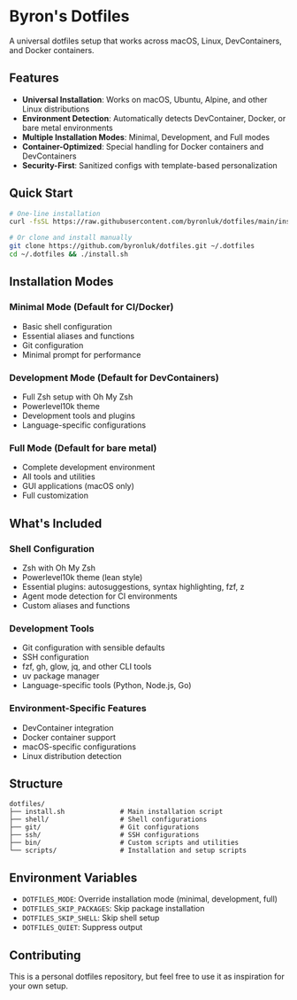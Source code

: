 # Byron's Dotfiles

A universal dotfiles setup that works across macOS, Linux, DevContainers, and Docker containers.

## Features

- **Universal Installation**: Works on macOS, Ubuntu, Alpine, and other Linux distributions
- **Environment Detection**: Automatically detects DevContainer, Docker, or bare metal environments
- **Multiple Installation Modes**: Minimal, Development, and Full modes
- **Container-Optimized**: Special handling for Docker containers and DevContainers
- **Security-First**: Sanitized configs with template-based personalization

## Quick Start

```bash
# One-line installation
curl -fsSL https://raw.githubusercontent.com/byronluk/dotfiles/main/install.sh | bash

# Or clone and install manually
git clone https://github.com/byronluk/dotfiles.git ~/.dotfiles
cd ~/.dotfiles && ./install.sh
```

## Installation Modes

### Minimal Mode (Default for CI/Docker)
- Basic shell configuration
- Essential aliases and functions
- Git configuration
- Minimal prompt for performance

### Development Mode (Default for DevContainers)
- Full Zsh setup with Oh My Zsh
- Powerlevel10k theme
- Development tools and plugins
- Language-specific configurations

### Full Mode (Default for bare metal)
- Complete development environment
- All tools and utilities
- GUI applications (macOS only)
- Full customization

## What's Included

### Shell Configuration
- Zsh with Oh My Zsh
- Powerlevel10k theme (lean style)
- Essential plugins: autosuggestions, syntax highlighting, fzf, z
- Agent mode detection for CI environments
- Custom aliases and functions

### Development Tools
- Git configuration with sensible defaults
- SSH configuration
- fzf, gh, glow, jq, and other CLI tools
- uv package manager
- Language-specific tools (Python, Node.js, Go)

### Environment-Specific Features
- DevContainer integration
- Docker container support
- macOS-specific configurations
- Linux distribution detection

## Structure

```
dotfiles/
├── install.sh              # Main installation script
├── shell/                  # Shell configurations
├── git/                    # Git configurations
├── ssh/                    # SSH configurations
├── bin/                    # Custom scripts and utilities
└── scripts/                # Installation and setup scripts
```

## Environment Variables

- `DOTFILES_MODE`: Override installation mode (minimal, development, full)
- `DOTFILES_SKIP_PACKAGES`: Skip package installation
- `DOTFILES_SKIP_SHELL`: Skip shell setup
- `DOTFILES_QUIET`: Suppress output

## Contributing

This is a personal dotfiles repository, but feel free to use it as inspiration for your own setup.